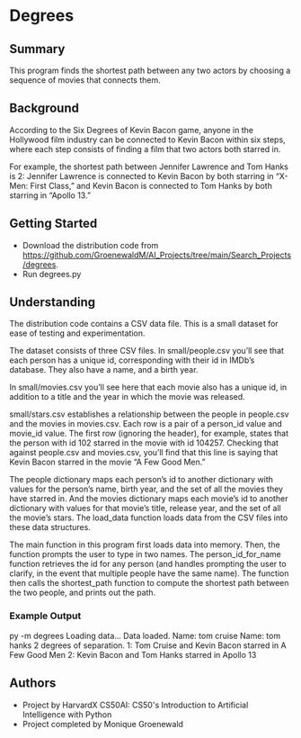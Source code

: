 # Degrees


## Summary
This program finds the shortest path between any two actors by choosing a sequence of movies that connects them.


## Background

According to the Six Degrees of Kevin Bacon game, anyone in the Hollywood film industry can be connected to Kevin Bacon within six steps, where each step consists of finding a film that two actors both starred in.

For example, the shortest path between Jennifer Lawrence and Tom Hanks is 2: Jennifer Lawrence is connected to Kevin Bacon by both starring in “X-Men: First Class,” and Kevin Bacon is connected to Tom Hanks by both starring in “Apollo 13.”


## Getting Started

* Download the distribution code from https://github.com/GroenewaldM/AI_Projects/tree/main/Search_Projects/degrees.
* Run degrees.py


## Understanding
The distribution code contains a CSV data file. This is a small dataset for ease of testing and experimentation.

The dataset consists of three CSV files. In small/people.csv you’ll see that each person has a unique id, corresponding with their id in IMDb’s database. They also have a name, and a birth year.

In small/movies.csv you’ll see here that each movie also has a unique id, in addition to a title and the year in which the movie was released.

small/stars.csv establishes a relationship between the people in people.csv and the movies in movies.csv. Each row is a pair of a person_id value and movie_id value. The first row (ignoring the header), for example, states that the person with id 102 starred in the movie with id 104257. Checking that against people.csv and movies.csv, you’ll find that this line is saying that Kevin Bacon starred in the movie “A Few Good Men.”

The people dictionary maps each person’s id to another dictionary with values for the person’s name, birth year, and the set of all the movies they have starred in. And the movies dictionary maps each movie’s id to another dictionary with values for that movie’s title, release year, and the set of all the movie’s stars. The load_data function loads data from the CSV files into these data structures.

The main function in this program first loads data into memory. Then, the function prompts the user to type in two names. The person_id_for_name function retrieves the id for any person (and handles prompting the user to clarify, in the event that multiple people have the same name). The function then calls the shortest_path function to compute the shortest path between the two people, and prints out the path.


### Example Output

py -m degrees
Loading data...
Data loaded.
Name: tom cruise
Name: tom hanks
2 degrees of separation.
1: Tom Cruise and Kevin Bacon starred in A Few Good Men
2: Kevin Bacon and Tom Hanks starred in Apollo 13

## Authors

* Project by HarvardX CS50AI: CS50's Introduction to Artificial Intelligence with   Python
* Project completed by Monique Groenewald
